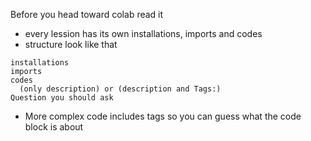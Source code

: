 Before you head toward colab read it  
- every lession has its own installations, imports and codes 
- structure look like that
```
installations
imports
codes
  (only description) or (description and Tags:)
Question you should ask
```


- More complex code includes tags so you can guess what the code block is about
